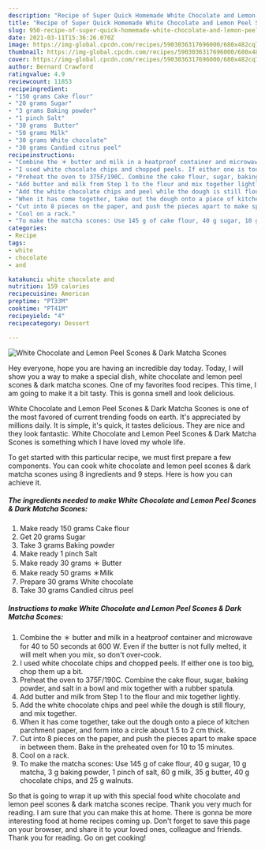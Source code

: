 ```yaml
---
description: "Recipe of Super Quick Homemade White Chocolate and Lemon Peel Scones &amp;amp; Dark Matcha Scones"
title: "Recipe of Super Quick Homemade White Chocolate and Lemon Peel Scones &amp;amp; Dark Matcha Scones"
slug: 950-recipe-of-super-quick-homemade-white-chocolate-and-lemon-peel-scones-and-amp-dark-matcha-scones
date: 2021-03-11T15:36:26.070Z
image: https://img-global.cpcdn.com/recipes/5903036317696000/680x482cq70/white-chocolate-and-lemon-peel-scones-dark-matcha-scones-recipe-main-photo.jpg
thumbnail: https://img-global.cpcdn.com/recipes/5903036317696000/680x482cq70/white-chocolate-and-lemon-peel-scones-dark-matcha-scones-recipe-main-photo.jpg
cover: https://img-global.cpcdn.com/recipes/5903036317696000/680x482cq70/white-chocolate-and-lemon-peel-scones-dark-matcha-scones-recipe-main-photo.jpg
author: Bernard Crawford
ratingvalue: 4.9
reviewcount: 11853
recipeingredient:
- "150 grams Cake flour"
- "20 grams Sugar"
- "3 grams Baking powder"
- "1 pinch Salt"
- "30 grams  Butter"
- "50 grams Milk"
- "30 grams White chocolate"
- "30 grams Candied citrus peel"
recipeinstructions:
- "Combine the ＊ butter and milk in a heatproof container and microwave for 40 to 50 seconds at 600 W. Even if the butter is not fully melted, it will melt when you mix, so don&#39;t over-cook."
- "I used white chocolate chips and chopped peels. If either one is too big, chop them up a bit."
- "Preheat the oven to 375F/190C. Combine the cake flour, sugar, baking powder, and salt in a bowl and mix together with a rubber spatula."
- "Add butter and milk from Step 1 to the flour and mix together lightly."
- "Add the white chocolate chips and peel while the dough is still floury, and mix together."
- "When it has come together, take out the dough onto a piece of kitchen parchment paper, and form into a circle about 1.5 to 2 cm thick."
- "Cut into 8 pieces on the paper, and push the pieces apart to make space in between them. Bake in the preheated oven for 10 to 15 minutes."
- "Cool on a rack."
- "To make the matcha scones: Use 145 g of cake flour, 40 g sugar, 10 g matcha, 3 g baking powder, 1 pinch of salt, 60 g milk, 35 g butter, 40 g chocolate chips, and 25 g walnuts."
categories:
- Recipe
tags:
- white
- chocolate
- and

katakunci: white chocolate and 
nutrition: 159 calories
recipecuisine: American
preptime: "PT33M"
cooktime: "PT41M"
recipeyield: "4"
recipecategory: Dessert

---
```



![White Chocolate and Lemon Peel Scones &amp; Dark Matcha Scones](https://img-global.cpcdn.com/recipes/5903036317696000/680x482cq70/white-chocolate-and-lemon-peel-scones-dark-matcha-scones-recipe-main-photo.jpg)

Hey everyone, hope you are having an incredible day today. Today, I will show you a way to make a special dish, white chocolate and lemon peel scones &amp; dark matcha scones. One of my favorites food recipes. This time, I am going to make it a bit tasty. This is gonna smell and look delicious.

White Chocolate and Lemon Peel Scones &amp; Dark Matcha Scones is one of the most favored of current trending foods on earth. It's appreciated by millions daily. It is simple, it's quick, it tastes delicious. They are nice and they look fantastic. White Chocolate and Lemon Peel Scones &amp; Dark Matcha Scones is something which I have loved my whole life.




To get started with this particular recipe, we must first prepare a few components. You can cook white chocolate and lemon peel scones &amp; dark matcha scones using 8 ingredients and 9 steps. Here is how you can achieve it.

<!--inarticleads1-->

##### The ingredients needed to make White Chocolate and Lemon Peel Scones &amp; Dark Matcha Scones:

1. Make ready 150 grams Cake flour
1. Get 20 grams Sugar
1. Take 3 grams Baking powder
1. Make ready 1 pinch Salt
1. Make ready 30 grams ＊ Butter
1. Make ready 50 grams ＊Milk
1. Prepare 30 grams White chocolate
1. Take 30 grams Candied citrus peel




<!--inarticleads2-->

##### Instructions to make White Chocolate and Lemon Peel Scones &amp; Dark Matcha Scones:

1. Combine the ＊ butter and milk in a heatproof container and microwave for 40 to 50 seconds at 600 W. Even if the butter is not fully melted, it will melt when you mix, so don&#39;t over-cook.
1. I used white chocolate chips and chopped peels. If either one is too big, chop them up a bit.
1. Preheat the oven to 375F/190C. Combine the cake flour, sugar, baking powder, and salt in a bowl and mix together with a rubber spatula.
1. Add butter and milk from Step 1 to the flour and mix together lightly.
1. Add the white chocolate chips and peel while the dough is still floury, and mix together.
1. When it has come together, take out the dough onto a piece of kitchen parchment paper, and form into a circle about 1.5 to 2 cm thick.
1. Cut into 8 pieces on the paper, and push the pieces apart to make space in between them. Bake in the preheated oven for 10 to 15 minutes.
1. Cool on a rack.
1. To make the matcha scones: Use 145 g of cake flour, 40 g sugar, 10 g matcha, 3 g baking powder, 1 pinch of salt, 60 g milk, 35 g butter, 40 g chocolate chips, and 25 g walnuts.




So that is going to wrap it up with this special food white chocolate and lemon peel scones &amp; dark matcha scones recipe. Thank you very much for reading. I am sure that you can make this at home. There is gonna be more interesting food at home recipes coming up. Don't forget to save this page on your browser, and share it to your loved ones, colleague and friends. Thank you for reading. Go on get cooking!
